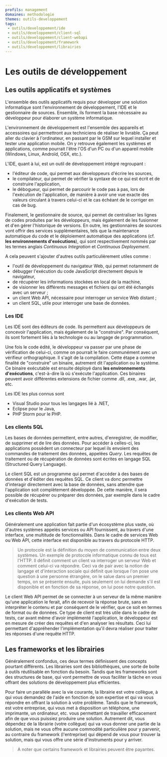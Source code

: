```yaml
---
profils: management
domaines: methodologie
themes: outils-developpement
tags:
 - outils/developpement/ide
 - outils/developpement/client-sql
 - outils/developpement/client-webapi
 - outils/developpement/framework
 - outils/developpement/librairies
---
```


# Les outils de développement

## Les outils applicatifs et systèmes

L'ensemble des outils applicatifs requis pour développer une solution informatique sont l'environnement de développement, l'IDE et le gestionnaire de sources. Ensemble, ils forment la base nécessaire au développeur pour élaborer un système informatique.

L'environnement de développement est l'ensemble des appareils et accessoires qui permettront aux techniciens de réaliser le livrable. Ça peut aller du clavier à l'ordinateur, en passant par le GSM sur lequel installer et tester une application mobile. On y retrouve également les systèmes et applications, comme pourrait l'être l'OS d'un PC ou d'un appareil mobile (Windows, Linux, Androïd, OSX, etc.).

L'IDE, quant à lui, est un outil de développement intégré regroupant :

- l'éditeur de code, qui permet aux développeurs d'écrire les sources,
- le compilateur, qui permet de vérifier la syntaxe de ce qui est écrit et de construire l'application,
- le débogueur, qui permet de parcourir le code pas à pas, lors de l'exécution de l'application, de manière à avoir une vue exacte des valeurs circulant à travers celui-ci et le cas échéant de le corriger en cas de bug.

Finalement, le gestionnaire de source, qui permet de centraliser les lignes de codes produites par les développeurs, mais également de les fusionner et d'en gérer l'historique de versions. En outre, les gestionnaires de sources vont offrir des services supplémentaires, tels que la maintenance automatique du code et le déploiement automatique des applications (cf. **les environnements d'exécutions**), qui sont respectivement nommés par les termes anglais _Continuous Integration_ et _Continuous Deployement_.

A cela peuvent s'ajouter d'autres outils particulièrement utiles comme : 
- l'outil de développement du navigateur Web, qui permet notamment de 
 - débugger l'exécution du code JavaScript directement depuis le navigateur,
 - de récupérer les informations stockées en local de la machine,
 - de visionner les différents messages et fichiers qui ont été échangés avec un serveur ;
- un client Web API, nécessaire pour interroger un service Web distant ;
- un client SQL, utile pour interroger une base de données.

### Les IDE

Les IDE sont des éditeurs de code. Ils permettent aux développeurs de concevoir l'application, mais également de la "construire". Par conséquent, ils sont fortement liés à la technologie ou au langage de programmation.

Une fois le code édité, le développeur va passer par une phase de vérification de celui-ci, comme on pourrait le faire communément avec un vérifieur orthographique. Il s'agit de la compilation. Cette étape a comme finalité de "construire" un binaire, autrement dit l'application ou le système. Ce binaire exécutable est ensuite déployé dans **les environnements d'exécutions**, c'est-à-dire là où s'exécute l'application. Ces binaires peuvent avoir différentes extensions de fichier comme .dll, .exe, .war, .jar, etc.

Les IDE les plus connus sont 
- Visual Studio pour tous les langages lié à .NET, 
- Eclipse pour le Java, 
- PHP Storm pour le PHP.  

### Les clients SQL

Les bases de données permettent, entre autres, d'enregistrer, de modifier, de supprimer et de lire des données. Pour accéder à celles-ci, les applications possèdent un connecteur par lequel ils envoient des commandes de traitement des données, appelées _Query_. Les requêtes de traitement ou de récupération de données sont écrites en langage SQL (Structured Query Language). 

Le client SQL est un programme qui permet d'accéder à des bases de données et d'éditer des requêtes SQL. Ce client va donc permettre d'interagir directement avec la base de données, sans attendre que l'application soit complètement développée. De cette manière, il sera possible de récupérer ou préparer des données, par exemple dans le cadre d'exécution de tests.

### Les clients Web API

Généralement une application fait partie d'un écosystème plus vaste, où d'autres systèmes appelés services ou API fournissent, au travers d'une interface, une multitude de fonctionnalités. Dans le cadre de services Web ou Web API, cette interface est disponible au travers du protocole HTTP.

>Un protocole est la définition du moyen de communication entre deux systèmes. Un exemple de protocole informatique connu de tous est l'HTTP. Il définit comment un client va interroger un serveur Web et comment celui-ci va répondre. Ceci va de pair avec la notion de langage et d'interaction sociale qui définit que lorsque l'on pose une question à une personne étrangère, on le salue dans un premier temps, on se présente ensuite, puis seulement on lui demande s'il est disponible et en fonction de sa réponse, on lui pose notre question.

Le client Web API permet de se connecter à un serveur de la même manière qu'une application le ferait, afin de recevoir la réponse brute, sans en interpréter le contenu et par conséquent de le vérifier, que ce soit en termes de format ou de données. Ce type de client est très utile dans le cadre de tests, car avant même d'avoir implémenté l'application, le développeur est en mesure de créer des requêtes et d'en analyser les résultats. Ceci lui permettant d'appréhender l'implémentation qu'il devra réaliser pour traiter les réponses d'une requête HTTP.

## Les frameworks et les librairies

Généralement confondus, ces deux termes définissent des concepts pourtant différents. Les librairies sont des bibliothèques, une sorte de boite à outils réutilisable en fonction du besoin. Tandis que les frameworks sont des structures de base, qui vont permettre de vous faciliter la tâche en vous offrant des solutions de développement plus efficientes. 

Pour faire un parallèle avec la vie courante, la librairie est votre collègue, à qui vous demandez de l'aide en fonction de son expertise et qui va vous répondre en offrant la solution à votre problème. Tandis que le framework, est votre entreprise, qui vous met à disposition un téléphone, une imprimante, un ordinateur, etc. vous permettant de travailler efficacement afin de que vous puissiez produire une solution. Autrement dit, vous dépendez de la librairie (votre collègue) qui va vous donner une partie de la solution, mais ne vous offre aucune commodité particulière pour y parvenir, au contraire du framework (l'entreprise) qui dépend de vous pour trouver la solution, mais qui vous offre une série d'instruments pour y arriver.

>A noter que certains framework et librairies peuvent être payantes. 
